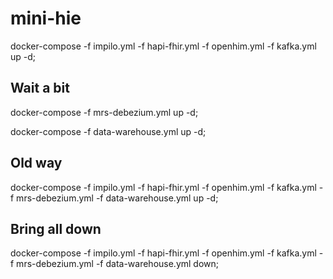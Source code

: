 # mini-hie

docker-compose -f impilo.yml -f hapi-fhir.yml  -f openhim.yml -f kafka.yml up -d;

## Wait a bit

docker-compose -f mrs-debezium.yml up -d;

docker-compose -f data-warehouse.yml up -d;

## Old way

docker-compose -f impilo.yml -f hapi-fhir.yml  -f openhim.yml -f kafka.yml -f mrs-debezium.yml -f data-warehouse.yml up -d;

## Bring all down

docker-compose -f impilo.yml -f hapi-fhir.yml  -f openhim.yml -f kafka.yml -f mrs-debezium.yml -f data-warehouse.yml down;
